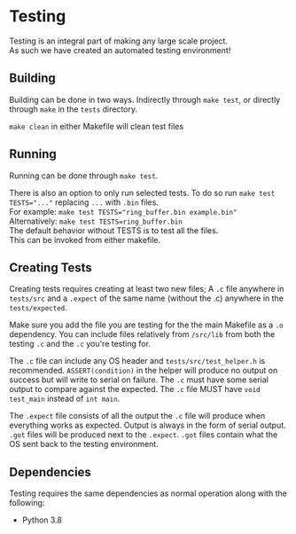 # Testing

Testing is an integral part of making any large scale project.  
As such we have created an automated testing environment!  

## Building

Building can be done in two ways. Indirectly through `make test`,
or directly through `make` in the `tests` directory.  
  
`make clean` in either Makefile will clean test files

## Running

Running can be done through `make test`.  
  
There is also an option to only run selected tests.
To do so run `make test TESTS="..."` replacing `...` with `.bin` files.  
For example: `make test TESTS="ring_buffer.bin example.bin"`  
Alternatively: `make test TESTS=ring_buffer.bin`  
The default behavior without TESTS is to test all the files.  
This can be invoked from either makefile.

## Creating Tests

Creating tests requires creating at least two new files; A `.c` file anywhere in `tests/src` and a `.expect` of the same name (without the .c) anywhere in the `tests/expected`.  

Make sure you add the file you are testing for the the main Makefile as a `.o` dependency. You can include files relatively from `/src/lib` from both the testing `.c` and the `.c` you're testing for.  
  
The `.c` file can include any OS header and `tests/src/test_helper.h` is recommended. `ASSERT(condition)` in the helper will produce no output on success but will write to serial on failure. The `.c` must have some serial output to compare against the expected. The `.c` file MUST have `void test_main` instead of `int main`.  
  
The `.expect` file consists of all the output the `.c` file will produce when everything works as expected. Output is always in the form of serial output. `.got` files will be produced next to the `.expect`. `.got` files contain what the OS sent back to the testing environment.  

## Dependencies

Testing requires the same dependencies as normal operation along with the following:

* Python 3.8

